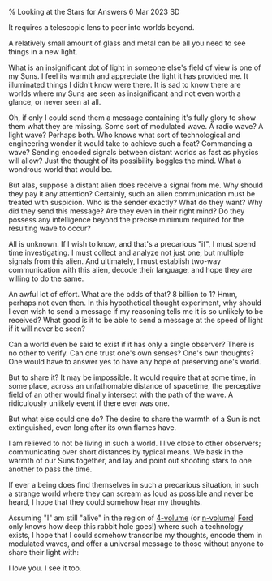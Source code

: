 % Looking at the Stars for Answers
6 Mar 2023
SD

It requires a telescopic lens to peer into worlds beyond.

A relatively small amount of glass and metal can be all you need to see things in a new light.

What is an insignificant dot of light in someone else's field of view is one of my Suns.
I feel its warmth and appreciate the light it has provided me. It illuminated things I didn't know were there.
It is sad to know there are worlds where my Suns are seen as insignificant and not even worth a glance, or never seen at all.

Oh, if only I could send them a message containing it's fully glory to show them what they are missing.
Some sort of modulated wave. A radio wave? A light wave? Perhaps both.
Who knows what sort of technological and engineering wonder it would take to achieve such a feat?
Commanding a wave?
Sending encoded signals between distant worlds as fast as physics will allow?
Just the thought of its possibility boggles the mind.
What a wondrous world that would be.

But alas, suppose a distant alien does receive a signal from me.
Why should they pay it any attention?
Certainly, such an alien communication must be treated with suspicion.
Who is the sender exactly? What do they want? Why did they send this message? Are they even in their right mind?
Do they possess any intelligence beyond the precise minimum required for the resulting wave to occur?

All is unknown.
If I wish to know, and that's a precarious "if", I must spend time investigating. I must collect and analyze not just one, but multiple signals from this alien. And ultimately, I must establish two-way communication with this alien, decode their language, and hope they are willing to do the same.

An awful lot of effort. What are the odds of that? 8 billion to 1?
Hmm, perhaps not even then.
In this hypothetical thought experiment, why should I even wish to send a message if my reasoning tells me it is so unlikely to be received?
What good is it to be able to send a message at the speed of light if it will never be seen?

Can a world even be said to exist if it has only a single observer?
There is no other to verify.
Can one trust one's own senses? One's own thoughts?
One would have to answer yes to have any hope of preserving one's world.

But to share it? It may be impossible.
It would require that at some time, in some place, across an unfathomable distance of spacetime, the perceptive field of an other would finally intersect with the path of the wave. A ridiculously unlikely event if there ever was one.

But what else could one do?
The desire to share the warmth of a Sun is not extinguished, even long after its own flames have.

I am relieved to not be living in such a world. I live close to other observers; communicating over short distances by typical means.
We bask in the warmth of our Suns together, and lay and point out shooting stars to one another to pass the time.

If ever a being does find themselves in such a precarious situation, in such a strange world where they can scream as loud as possible and never be heard, I hope that they could somehow hear my thoughts.

Assuming "I" am still "alive" in the region of [4-volume](https://en.wikipedia.org/wiki/Spacetime) (or [n-volume](https://en.wikipedia.org/wiki/Extra_dimensions)! [Ford](https://en.wikipedia.org/wiki/Brave_New_World) only knows how deep this rabbit hole goes!) where such a technology exists, I hope that I could somehow transcribe my thoughts, encode them in modulated waves, and offer a universal message to those without anyone to share their light with:

I love you. I see it too.

